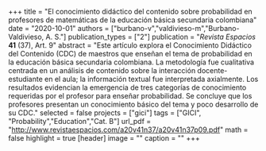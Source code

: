 +++
title = "El conocimiento didáctico del contenido sobre probabilidad en profesores de matemáticas de la educación básica secundaria colombiana"
date = "2020-10-01"
authors = ["burbano-v","valdivieso-m","Burbano-Valdivieso, A. S."]
publication_types = ["2"]
publication = "*Revista Espacios* **41** (37), Art. 9"
abstract = "Este artículo explora el Conocimiento Didáctico del Contenido (CDC) de maestros que enseñan el tema de probabilidad en la educación básica secundaria colombiana. La metodología fue cualitativa centrada en un análisis de contenido sobre la interacción docente-estudiante en el aula; la información textual fue interpretada axialmente. Los resultados evidencian la emergencia de tres categorías de conocimiento requeridas por el profesor para enseñar probabilidad. Se concluye que los profesores presentan un conocimiento básico del tema y poco desarrollo de su CDC."
selected = false
projects = ["gici"]
tags = ["GICI", "Probability","Education","Cat. B"]
url_pdf = "http://www.revistaespacios.com/a20v41n37/a20v41n37p09.pdf"
math = false
highlight = true
[header]
image = ""
caption = ""
+++
